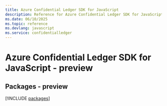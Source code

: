 ```yaml
---
title: Azure Confidential Ledger SDK for JavaScript
description: Reference for Azure Confidential Ledger SDK for JavaScript
ms.date: 06/10/2025
ms.topic: reference
ms.devlang: javascript
ms.service: confidentialledger
---
```

# Azure Confidential Ledger SDK for JavaScript - preview
## Packages - preview
[!INCLUDE [packages](confidential-ledger-index.md)]